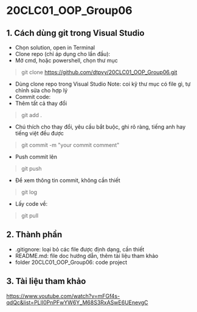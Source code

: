 # 20CLC01_OOP_Group06

## 1. Cách dùng git trong Visual Studio
- Chọn solution, open in Terminal
- Clone repo (chỉ áp dụng cho lần đầu): 
 - Mở cmd, hoặc powershell, chọn thư mục
 > git clone https://github.com/dtpvy/20CLC01_OOP_Group06.git
- Dùng clone repo trong Visual Studio
Note: coi kỹ thư mục có file gì, tự chỉnh sửa cho hợp lý
- Commit code:
 - Thêm tất cả thay đổi
 > git add .
 - Chú thích cho thay đổi, yêu cầu bắt buộc, ghi rõ ràng, tiếng anh hay tiếng việt đều được
 > git commit -m "your commit comment"
 - Push commit lên
 > git push
 - Để xem thông tin commit, không cần thiết
 > git log
- Lấy code về: 
> git pull
## 2. Thành phần
- .gitignore: loại bỏ các file được định dạng, cần thiết
- README.md: file doc hướng dẫn, thêm tài liệu tham khảo
- folder 20CLC01_OOP_Group06: code project
## 3. Tài liệu tham khảo
https://www.youtube.com/watch?v=mFGf4s-qdQc&list=PLlI0PnPFwYW6Y_M68S3RxASwE6UEnevgC